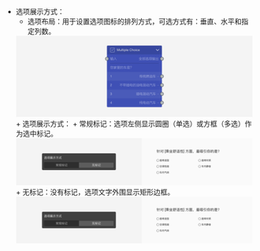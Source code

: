 + 选项展示方式：
  + 选项布局：用于设置选项图标的排列方式，可选方式有：垂直、水平和指定列数。
  <img src='../../assets/snapshots/nodes/multiple-choice/node.png'>
  + 选项展示方式：
    + 常规标记：选项左侧显示圆圈（单选）或方框（多选）作为选中标记。
    <img src='../../assets/snapshots/node-setting/adjust-layout/display-type/normal.png'>
    + 无标记：没有标记，选项文字外围显示矩形边框。
    <img src='../../assets/snapshots/node-setting/adjust-layout/display-type/normal.png'>